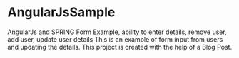 # AngularJsSample
AngularJs and SPRING Form Example, ability to enter details, remove user, add user, update user details
This is an example of form input from users and updating the details. This project is created with the help of a Blog Post.

